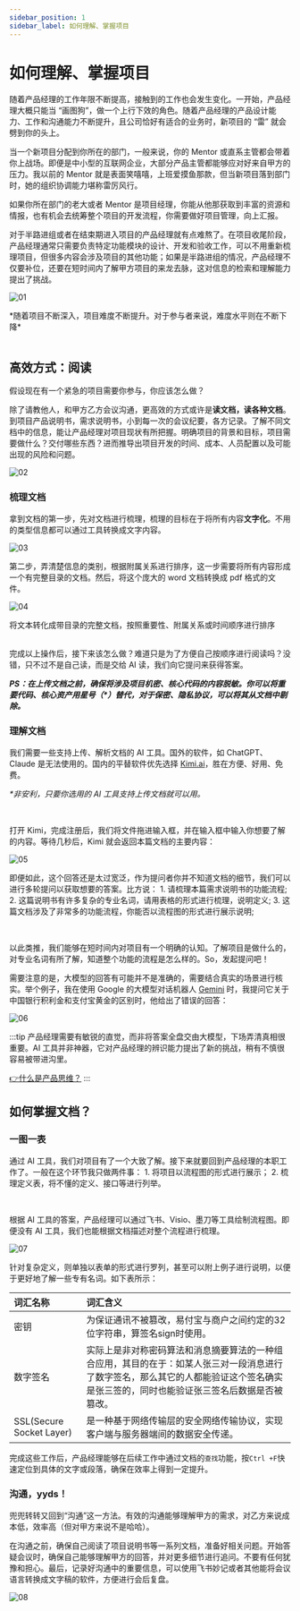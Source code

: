 ```yaml
---
sidebar_position: 1
sidebar_label: 如何理解、掌握项目
---
```


# 如何理解、掌握项目

随着产品经理的工作年限不断提高，接触到的工作也会发生变化。一开始，产品经理大概只能当 “画图狗”，做一个上行下效的角色。随着产品经理的产品设计能力、工作和沟通能力不断提升，且公司恰好有适合的业务时，新项目的 “雷” 就会劈到你的头上。



当一个新项目分配到你所在的部门，一般来说，你的 Mentor 或直系主管都会带着你上战场。即便是中小型的互联网企业，大部分产品主管都能够应对好来自甲方的压力。我以前的 Mentor 就是表面笑嘻嘻，上班爱摸鱼那款，但当新项目落到部门时，她的组织协调能力堪称雷厉风行。



如果你所在部门的老大或者 Mentor 是项目经理，你能从他那获取到丰富的资源和情报，也有机会去统筹整个项目的开发流程，你需要做好项目管理，向上汇报。



对于半路进组或者在结束期进入项目的产品经理就有点难熬了。在项目收尾阶段，产品经理通常只需要负责特定功能模块的设计、开发和验收工作，可以不用重新梳理项目，但很多内容会涉及项目的其他功能；如果是半路进组的情况，产品经理不仅要补位，还要在短时间内了解甲方项目的来龙去脉，这对信息的检索和理解能力提出了挑战。

![01](/img/practice/how-to-understand_images/01.png)

<div class="text-center">
*随着项目不断深入，项目难度不断提升。对于参与者来说，难度水平则在不断下降*
</div>
<br/>


## 高效方式：阅读

假设现在有一个紧急的项目需要你参与，你应该怎么做？



除了请教他人，和甲方乙方会议沟通，更高效的方式或许是**读文档，读各种文档**。到项目产品说明书，需求说明书，小到每一次的会议纪要，各方记录。了解不同文档中的信息，能让产品经理对项目现状有所把握。明确项目的背景和目标，项目需要做什么？交付哪些东西？进而推导出项目开发的时间、成本、人员配置以及可能出现的风险和问题。

![02](/img/practice/how-to-understand_images/02.png)

### 梳理文档

拿到文档的第一步，先对文档进行梳理，梳理的目标在于将所有内容**文字化**。不用的类型信息都可以通过工具转换成文字内容。

![03](/img/practice/how-to-understand_images/03.png)

第二步，弄清楚信息的类别，根据附属关系进行排序，这一步需要将所有内容形成一个有完整目录的文档。然后，将这个庞大的 word 文档转换成 pdf 格式的文件。

![04](/img/practice/how-to-understand_images/04.png)

<div class="text-center">
将文本转化成带目录的完整文档，按照重要性、附属关系或时间顺序进行排序
</div>
<br/>

完成以上操作后，接下来该怎么做？难道只是为了方便自己按顺序进行阅读吗？没错，只不过不是自己读，而是交给 AI 读，我们向它提问来获得答案。



***PS：在上传文档之前，确保将涉及项目机密、核心代码的内容脱敏。你可以将重要代码、核心资产用星号（\*）替代，对于保密、隐私协议，可以将其从文档中剔除。***

### 理解文档

我们需要一些支持上传、解析文档的 AI 工具。国外的软件，如 ChatGPT、Claude 是无法使用的。国内的平替软件优先选择 [Kimi.ai](https://kimi.moonshot.cn/)，胜在方便、好用、免费。

*\*非安利，只要你选用的 AI 工具支持上传文档就可以用。*

<br/>

打开 Kimi，完成注册后，我们将文件拖进输入框，并在输入框中输入你想要了解的内容。等待几秒后，Kimi 就会返回本篇文档的主要内容：

![05](/img/practice/how-to-understand_images/05.png)

即便如此，这个回答还是太过宽泛，作为提问者你并不知道文档的细节，我们可以进行多轮提问以获取想要的答案。比方说：
    1. 请梳理本篇需求说明书的功能流程;
    2. 这篇说明书有许多复杂的专业名词，请用表格的形式进行梳理，说明定义;
    3. 这篇文档涉及了非常多的功能流程，你能否以流程图的形式进行展示说明;

<br/>

以此类推，我们能够在短时间内对项目有一个明确的认知。了解项目是做什么的，对专业名词有所了解，知道整个功能的流程是怎么样的。So，发起提问吧！



需要注意的是，大模型的回答有可能并不是准确的，需要结合真实的场景进行核实。举个例子，我在使用 Google 的大模型对话机器人 [Gemini](https://gemini.google.com/app) 时，我提问它关于中国银行积利金和支付宝黄金的区别时，他给出了错误的回答：

![06](/img/practice/how-to-understand_images/06.png)

:::tip
产品经理需要有敏锐的直觉，而非将答案全盘交由大模型，下场弄清真相很重要。AI 工具并非神器，它对产品经理的辨识能力提出了新的挑战，稍有不慎很容易被带进沟里。

 [👉什么是产品思维？](docs\Product\fundamentals\career\product-thinking.md)
:::

## 如何掌握文档？

### 一图一表

通过 AI 工具，我们对项目有了一个大致了解。接下来就要回到产品经理的本职工作了。一般在这个环节我只做两件事：
    1. 将项目以流程图的形式进行展示；
    2. 梳理定义表，将不懂的定义、接口等进行列举。

<br/>


根据 AI 工具的答案，产品经理可以通过飞书、Visio、墨刀等工具绘制流程图。即便没有 AI 工具，我们也能根据文档描述对整个流程进行梳理。

![07](/img/practice/how-to-understand_images/07.png)

针对复杂定义，则单独以表单的形式进行罗列，甚至可以附上例子进行说明，以便于更好地了解一些专有名词。如下表所示：

| **词汇名称**                 | **词汇含义**                                                                                    |
| :------------------------ | :------------------------------------------------------------------------------------------- |
| 密钥| 为保证通讯不被篡改，易付宝与商户之间约定的32位字符串，算签名sign时使用。|
| 数字签名| 实际上是非对称密码算法和消息摘要算法的一种组合应用，其目的在于：如某人张三对一段消息进行了数字签名，那么其它的人都能验证这个签名确实是张三签的，同时也能验证张三签名后数据是否被篡改。 |
| SSL(Secure Socket Layer) | 是一种基于网络传输层的安全网络传输协议，实现客户端与服务器端间的数据安全传递。|

完成这些工作后，产品经理能够在后续工作中通过文档的`查找`功能，按`Ctrl +F`快速定位到具体的文字或段落，确保在效率上得到一定提升。

### 沟通，yyds！

兜兜转转又回到“沟通”这一方法。有效的沟通能够理解甲方的需求，对乙方来说成本低，效率高（但对甲方来说不是哈哈）。



在沟通之前，确保自己阅读了项目说明书等一系列文档，准备好相关问题。开始答疑会议时，确保自己能够理解甲方的回答，并对更多细节进行追问。不要有任何犹豫和担心。最后，记录好沟通中的重要信息，可以使用飞书妙记或者其他能将会议语言转换成文字稿的软件，方便进行会后复盘。

![08](/img/practice/how-to-understand_images/08.png)
